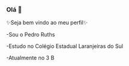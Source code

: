### Olá 👋

✨Seja bem vindo ao meu perfil✨ 

-Sou o Pedro Ruths

-Estudo no Colégio Estadual Laranjeiras do Sul

-Atualmente no 3 B


